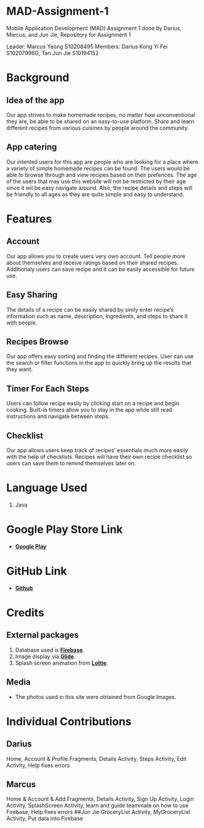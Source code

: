 # MAD-Assignment-1
Mobile Application Development (MAD) Assignment 1 done by Darius, Marcus, and Jun Jie, 
Repository for Assignment 1

Leader: Marcus Yeong S10208495
Members: Darius Kong Yi Fei S10207996G, Tan Jun Jie S10194152

# Background
## Idea of the app
Our app strives to make homemade recipes, no matter how unconventional they are, be able to be shared on an easy-to-use platform. Share and learn different recipes from various cuisines by people around the community.

## App catering
Our intented users for this app are people who are looking for a place where a variety of simple homemade recipes can be found. The users would be able to browse through and view recipes based on their prefences. The age of the users that may use this website will not be restricted by their age since it wil be easy navigate around. Also, the recipe details and steps will be friendly to all ages as they are quite simple and easy to understand.

# Features

## Account
Our app allows you to create users very own account. Tell people more about themselves and receive ratings based on their shared recipes.
Additionaly users can save recipe and it can be easily accessible for future use.

## Easy Sharing
The details of a recipe can be easily shared by simly enter recipe’s information such as name, description, ingredients, and steps to share it with people.

## Recipes Browse
Our app offers easy sorting and finding the different recipes. User can use the search or filter functions in the app to quickly bring up the results that they want.

## Timer For Each Steps
Users can follow recipe easily by clicking start on a recipe and begin cooking. Built-in timers allow you to stay in the app while still read instructions and navigate between steps.

## Checklist
Our app allows users keep track of recipes’ essentials much more easily with the help of checklists. Recipes will have their own recipe checklist so users can save them to remind themselves later on.

# Language Used
1. Java

# Google Play Store Link
- **[Google Play](https://play.google.com/store/apps/details?id=sg.edu.np.madassignment1)**

# GitHub Link
- **[Github](https://github.com/TJJ101/MAD-Assignment-1)**

# Credits
## External packages
1. Database used is **[Firebase](https://firebase.google.com/)**.
2. Image display via **[Glide](https://guides.codepath.com/android/Displaying-Images-with-the-Glide-Library)**.
3. Splash screen animation from **[Lottie](https://lottiefiles.com/)**.

## Media
- The photos used in this site were obtained from Google Images.

# Individual Contributions
## Darius
Home, Account & Profile Fragments, Details Activity, Steps Activity, Edit Activity, Help fixes errors
## Marcus
Home & Account & Add Fragments, Details Activity, Sign Up Activity, Login Activity, SplashScreen Activity, learn and guide teammate on how to use Firebase, Help fixes errors
##Jun Jie
GroceryList Activity, MyGroceryList Activity, Put data into Firebase
